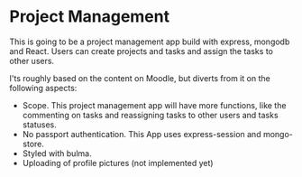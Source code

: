 # Project Management

This is going to be a project management app build with express, mongodb and React. Users can create projects and tasks and assign the tasks to other users.

I'ts roughly based on the content on Moodle, but diverts from it on the following aspects:
* Scope. This project management app will have more functions, like the commenting on tasks and reassigning tasks to other users and tasks statuses.
* No passport authentication. This App uses express-session and mongo-store.
* Styled with bulma.
* Uploading of profile pictures (not implemented yet)